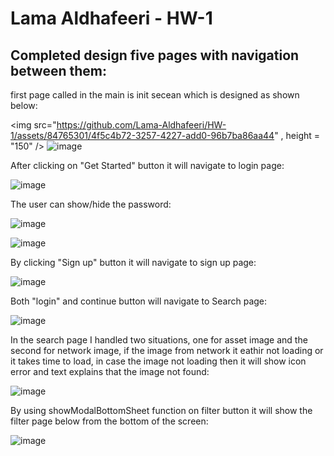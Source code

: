 # Lama Aldhafeeri - HW-1
## Completed design five pages with navigation between them:

  first page called in the main is init secean which is designed as shown below:

  <img src="https://github.com/Lama-Aldhafeeri/HW-1/assets/84765301/4f5c4b72-3257-4227-add0-96b7ba86aa44" , height = "150" />
  ![image](https://github.com/Lama-Aldhafeeri/HW-1/assets/84765301/4f5c4b72-3257-4227-add0-96b7ba86aa44)

  After clicking on "Get Started" button it will navigate to login page:
  
  ![image](https://github.com/Lama-Aldhafeeri/HW-1/assets/84765301/8296f123-2ee6-4f84-90bc-f8142586a2e4)

  The user can show/hide the password:

  ![image](https://github.com/Lama-Aldhafeeri/HW-1/assets/84765301/d32fa285-0dd1-4afe-adaa-9f5eccfe78fd)

  ![image](https://github.com/Lama-Aldhafeeri/HW-1/assets/84765301/d99e8218-c484-425e-bc1a-9adc3f307659)

  By clicking "Sign up" button it will navigate to sign up page:

  ![image](https://github.com/Lama-Aldhafeeri/HW-1/assets/84765301/bf51d8b4-44ca-43a5-add7-f7388990f678)

  Both "login" and continue button will navigate to Search page:

  ![image](https://github.com/Lama-Aldhafeeri/HW-1/assets/84765301/a151d048-37e0-493d-a45f-b5136c8a98c0)

  In the search page I handled two situations, one for asset image and the second for network image, if the image from network it eathir not loading or it takes time to load, in case the image not loading then it will show icon error and text explains that the image not found:  

 ![image](https://github.com/Lama-Aldhafeeri/HW-1/assets/84765301/9b32dd71-acd7-4dc6-abed-1d40357cdcf1)

 By using showModalBottomSheet function on filter button it will show the filter page below from the bottom of the screen:

 ![image](https://github.com/Lama-Aldhafeeri/HW-1/assets/84765301/8a130def-0b05-4b31-985d-3c408d26ce62)


  



  

  




  



